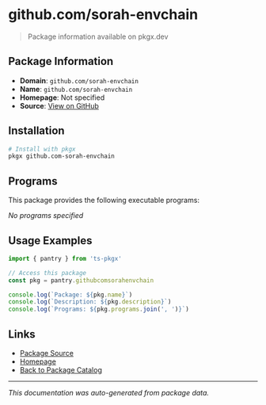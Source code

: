 # github.com/sorah-envchain

> Package information available on pkgx.dev

## Package Information

- **Domain**: `github.com/sorah-envchain`
- **Name**: `github.com/sorah-envchain`
- **Homepage**: Not specified
- **Source**: [View on GitHub](https://github.com/pkgxdev/pantry/tree/main/projects/github.com/sorah-envchain/package.yml)

## Installation

```bash
# Install with pkgx
pkgx github.com-sorah-envchain
```

## Programs

This package provides the following executable programs:

*No programs specified*

## Usage Examples

```typescript
import { pantry } from 'ts-pkgx'

// Access this package
const pkg = pantry.githubcomsorahenvchain

console.log(`Package: ${pkg.name}`)
console.log(`Description: ${pkg.description}`)
console.log(`Programs: ${pkg.programs.join(', ')}`)
```

## Links

- [Package Source](https://github.com/pkgxdev/pantry/tree/main/projects/github.com/sorah-envchain/package.yml)
- [Homepage](#)
- [Back to Package Catalog](../package-catalog.md)

---

*This documentation was auto-generated from package data.*
